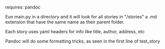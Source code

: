 requires: pandoc

Eun main.py in a directory and it will look for all stories in "/stories" a .md extension that have the same name as their parent folder.

Each story uses yaml headers for info like title, author, address, etc

Pandoc will do some formatting tricks, as seen in the first line of test_story